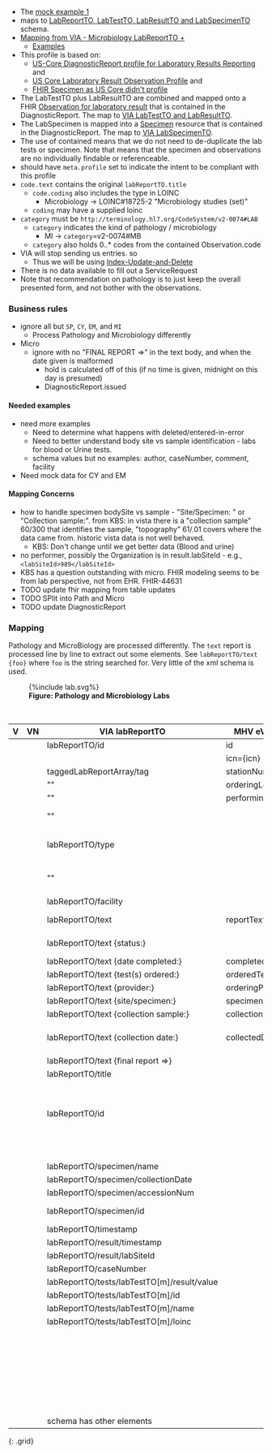 
- The [mock example 1](https://github.com/department-of-veterans-affairs/mhv-fhir-phr-mapping/blob/main/mocks/labs.xml)
- maps to [LabReportTO, LabTestTO, LabResultTO and LabSpecimenTO](https://github.com/department-of-veterans-affairs/mhv-np-via-wsclient/blob/development/src/main/resources/VIA_v4.0.7_uat.wsdl) schema.
- [Mapping from VIA - Microbiology LabReportTO +](StructureDefinition-VA.MHV.PHR.MBlabReport-mappings.html#mappings-for-via-to-mhv-fhir-phr-labreportto)
  - [Examples](StructureDefinition-VA.MHV.PHR.MBlabReport-examples.html)
- This profile is based on:
  - [US-Core DiagnosticReport profile for Laboratory Results Reporting]({{site.data.fhir.hl7fhiruscore}}/StructureDefinition-us-core-diagnosticreport-lab.html) and 
  - [US Core Laboratory Result Observation Profile]({{site.data.fhir.hl7fhiruscore}}/StructureDefinition-us-core-observation-lab.html) and
  - [FHIR Specimen as US Core didn't profile]({{site.data.fhir.path}}specimen.html)
- The LabTestTO plus LabResultTO are combined and mapped onto a FHIR [Observation for laboratory result](StructureDefinition-VA.MHV.PHR.labTest.html) that is contained in the DiagnosticReport. The map to [VIA LabTestTO and LabResultTO](StructureDefinition-VA.MHV.PHR.labTest-mappings.html#mappings-for-via-to-mhv-fhir-phr-labtestto).
- The LabSpecimen is mapped into a [Specimen](StructureDefinition-VA.MHV.PHR.LabSpecimen.html) resource that is contained in the DiagnosticReport. The map to [VIA LabSpecimenTO](StructureDefinition-VA.MHV.PHR.LabSpecimen-mappings.html#mappings-for-via-to-mhv-fhir-phr-labspecimen).
- The use of contained means that we do not need to de-duplicate the lab tests or specimen. Note that means that the specimen and observations are no individually findable or referenceable.
- should have `meta.profile` set to indicate the intent to be compliant with this profile
- `code.text` contains the original `labReportTO.title`
  - `code.coding` also includes the type in LOINC
    - Microbiology -> LOINC#18725-2 "Microbiology studies (set)"
  - `coding` may have a supplied loinc
- `category` must be `http://terminology.hl7.org/CodeSystem/v2-0074#LAB`
  - `category` indicates the kind of pathology / microbiology
    - MI -> `category`=v2-0074#MB
  - `category` also holds 0..* codes from the contained Observation.code
- VIA will stop sending us entries. so
  - Thus we will be using [Index-Update-and-Delete](background.html#entered-in-error)
- There is no data available to fill out a ServiceRequest
- Note that recommendation on pathology is to just keep the overall presented form, and not bother with the observations.

### Business rules

- ignore all but `SP`, `CY`, `EM`, and `MI`
  - Process Pathology and Microbiology differently
- Micro
  - ignore with no "FINAL REPORT =>" in the text body, and when the date given is malformed
    - hold is calculated off of this (if no time is given, midnight on this day is presumed)
    - DiagnosticReport.issued

#### Needed examples

- need more examples
  - Need to determine what happens with deleted/entered-in-error
  - Need to better understand body site vs sample identification - labs for blood or Urine tests.
  - schema values but no examples: author, caseNumber, comment, facility
- Need mock data for CY and EM

#### Mapping Concerns

- how to handle specimen bodySite vs sample - "Site/Specimen: " or "Collection sample:". from KBS: in vista there is a "collection sample" 60/300 that identifies the sample, "topography" 61/.01 covers where the data came from. historic vista data is not well behaved.
  - KBS: Don't change until we get better data (Blood and urine)
- no performer, possibly the Organization is in result.labSiteId - e.g., `<labSiteId>989</labSiteId>`
- KBS has a question outstanding with micro. FHIR modeling seems to be from lab perspective, not from EHR.  FHIR-44631
- TODO update fhir mapping from table updates
- TODO SPlit into Path and Micro
- TODO update DiagnosticReport

### Mapping

Pathology and MicroBiology are processed differently. The `text` report is processed line by line to extract out some elements. See `labReportTO/text {foo}` where `foo` is the string searched for. Very little of the xml schema is used.

<figure>
{%include lab.svg%}
<figcaption><b>Figure: Pathology and Microbiology Labs</b></figcaption>
</figure>
<br clear="all">

| V | VN | VIA labReportTO                              |    MHV eVault Micro     | FHIR                                | Note       |
|---|----|----------------------------------------------|-------------------------|-------------------------------------|------------|
|   |    | labReportTO/id                               |   id                    | DiagnosticReport.identifier[TOid]   |  |
|   |    |                                              |   icn={icn}             | DiagnosticReport.subject            |  |
|   |    | taggedLabReportArray/tag                     |   stationNumber         | DiagnosticReport.performer[org]     |  |
|   |    |   ""                                         |  orderingLocation       |  |  |
|   |    |   ""                                         |   performingLocation    |  |  |
|   |    |   ""                                         |                         | Observation[m].performer={DiagnosticReport.performer(Org)} | |
|   |    | labReportTO/type                             |                         | DiagnosticReport.code.coding        | CY/Cytology, SP/Surgical Pathology, EM/Electron Microscopy
|   |    |   ""                                         |                         | DiagnosticReport.category           | CY/Cytology, SP/Surgical Pathology, EM/Electron Microscopy
|   |    | labReportTO/facility                         |                         | DiagnosticReport.performer(Org)     | |
|   |    | labReportTO/text                             |  reportText             | DiagnosticReport.presentedForm.data | base64 with contentType=text/plain |
|   |    | labReportTO/text {status:}                   |                         |                                     | ignore all that are not COMPLETED |
|   |    | labReportTO/text {date completed:}           |  completedDateTime[x]   | DiagnosticReport.issued             | |
|   |    | labReportTO/text {test(s) ordered:}          | orderedTest             |                                     | no mock examples |
|   |    | labReportTO/text {provider:}                 |  orderingProvider       | DiagnosticReport.performer(Pra).display | only have string |
|   |    | labReportTO/text {site/specimen:}            |  specimenSource         | Specimen.collection.bodySite        | location? KBS/TODO |
|   |    | labReportTO/text {collection sample:}        |  collectionSample       | Specimen.type.text                  | |
|   |    | labReportTO/text {collection date:}          |  collectedDateTime[x]   | Specimen.collectedDateTime          | Not sure why parsed out of the text, vs using specimen/collectionDate
|   |    | labReportTO/text {final report =>}           |                         | DiagnosticReport.issued             | used in **hold** |
|   |    | labReportTO/title                            |                         | DiagnosticReport.code.text          | |
|   |    |                                              |                         | DiagnosticReport.category=`LAB`     | also all chTest code |
|   |    |                                              |                         | DiagnosticReport.status=`final`     |  |
|   |    | labReportTO/id                               |                         | DiagnosticReport.identifier[Rid]    |  |
|   |    |                                              |                         | DiagnosticReport.result={Observation} | multiple  |
|   |    |                                              |                         | DiagnosticReport.specimen={Specimen} |  |
|   |    |                                              |                         | Specimen.status=`available`         |  |
|   |    | labReportTO/specimen/name                    |                         | Specimen.type.text                  | not done this way today |
|   |    | labReportTO/specimen/collectionDate          |                         | Specimen.collectedDateTime          | not done this way today |
|   |    | labReportTO/specimen/accessionNum            |                         | Specimen.accessionIdentifier        |  |
|   |    | labReportTO/specimen/id                      |                         | Specimen.identifier                 | might not be an identifier |
|   |    | labReportTO/timestamp                        |                         | DiagnosticReport.issued             | no mock examples |
|   |    | labReportTO/result/timestamp                 |                         | DiagnosticReport.issued             |  |
|   |    | labReportTO/result/labSiteId                 |                         | DiagnosticReport.performer(Org)     | |
|   |    | labReportTO/caseNumber                       |                         | DiagnosticReport.basedOn.identifier | no mock examples |
|   |    | labReportTO/tests/labTestTO[m]/result/value  |                         | Observation[m].valueString          | samples all valueString |
|   |    | labReportTO/tests/labTestTO[m]/id            |                         | Observation[m].identifier[TOid]     | |
|   |    | labReportTO/tests/labTestTO[m]/name          |                         | Observation[m].code.text            | |
|   |    | labReportTO/tests/labTestTO[m]/loinc         |                         | Observation[m].code.coding          | no mock examples |
|   |    |                                              |                         | Observation[m].specimen={Specimen}  |  |
|   |    |                                              |                         | Observation[m].status=`final`       |  |
|   |    |                                              |                         | Observation[m].category=`laboratory` |  |
|   |    |                                              |                         | Observation[m].issued={DiagnosticReport.issued} |  |
|   |    |                                              |                         | Observation[m].effectiveDate={DiagnosticReport.effectiveDate} |  |
|   |    | schema has other elements
{: .grid}
